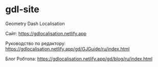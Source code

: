 # gdl-site
Geometry Dash Localisation 

Сайт: https://gdlocalisation.netlify.app

Руководство по редактору: https://gdlocalisation.netlify.app/gd/GJGuide/ru/index.html

Блог Робтопа: https://gdlocalisation.netlify.app/gd/blog/ru/index.html
